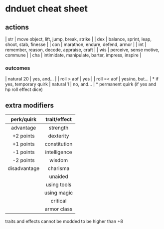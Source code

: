 # dnduet cheat sheet

## actions
| str | move object, lift, jump, break, strike           |
| dex | balance, sprint, leap, shoot, stab, finesse      |
| con | marathon, endure, defend, armor                  |
| int | remember, reason, decode, appraise, craft        |
| wis | perceive, sense motive, commune                  |
| cha | intimidate, manipulate, barter, impress, inspire |

### outcomes
| natural 20  | yes, and...    |
| roll > aof  | yes            |
| roll =< aof | yes/no, but... | * if yes, temporary quirk
| natural 1   | no, and...     | * permanent quirk
(if yes and hp roll effect dice)

## extra modifiers
| perk/quirk    | trait/effect |
|:-------------:|:------------:|
| advantage     | strength     |
| +2 points     | dexterity    |
| +1 points     | constitution | 
| -1 points     | intelligence |
| -2 points     | wisdom       |
| disadvantage  | charisma     |
|               | unaided      |
|               | using tools  |
|               | using magic  |
|               | critical     |
|               | armor class  |

traits and effects cannot be modded to be higher than +8

